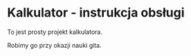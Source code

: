  # Kalkulator - instrukcja obsługi
 
 To jest prosty projekt kalkulatora.
 
 Robimy go przy okazji nauki gita.